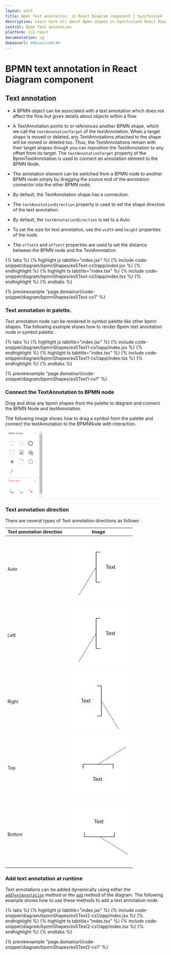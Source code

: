 ```yaml
---
layout: post
title: Bpmn Text annotation  in React Diagram component | Syncfusion®
description: Learn here all about Bpmn shapes in Syncfusion® React Diagram component of Syncfusion Essential® JS 2 and more.
control: Bpmn Text annotation  
platform: ej2-react
documentation: ug
domainurl: ##DomainURL##
---
```


# BPMN text annotation in React Diagram component

## Text annotation

* A BPMN object can be associated with a text annotation which does not affect the flow but gives details about objects within a flow.

* A TextAnnotation points to or references another BPMN shape, which we call the `textAnnotationTarget` of the textAnnotation. When a target shape is moved or deleted, any TextAnnotations attached to the shape will be moved or deleted too. Thus, the TextAnnotations remain with their target shapes though you can reposition the TextAnnotation to any offset from its target. The `textAnnotationTarget` property of the BpmnTextAnnotation is used to connect an annotation element to the BPMN Node.

* The annotation element can be switched from a BPMN node to another BPMN node simply by dragging the source end of the annotation connector into the other BPMN node.

* By default, the TextAnnotation shape has a connection.

* The `textAnnotationDirection` property is used to set the shape direction of the text annotation.

* By default, the `textAnnotationDirection` is set to a Auto.

* To set the size for text annotation, use the `width` and `height` properties of the node.

* The `offsetX` and `offsetY` properties are used to set the distance between the BPMN node and the TextAnnotation.

{% tabs %}
{% highlight js tabtitle="index.jsx" %}
{% include code-snippet/diagram/bpmnShapes/es5Text-cs1/app/index.jsx %}
{% endhighlight %}
{% highlight ts tabtitle="index.tsx" %}
{% include code-snippet/diagram/bpmnShapes/es5Text-cs1/app/index.tsx %}
{% endhighlight %}
{% endtabs %}

 {% previewsample "page.domainurl/code-snippet/diagram/bpmnShapes/es5Text-cs1" %}

### Text annotation in palette.

Text annotation node can be rendered in symbol palette like other bpmn shapes. The following example shows how to render Bpmn text annotation node in symbol palette.

{% tabs %}
{% highlight js tabtitle="index.jsx" %}
{% include code-snippet/diagram/bpmnShapes/es5Text1-cs1/app/index.jsx %}
{% endhighlight %}
{% highlight ts tabtitle="index.tsx" %}
{% include code-snippet/diagram/bpmnShapes/es5Text1-cs1/app/index.tsx %}
{% endhighlight %}
{% endtabs %}

 {% previewsample "page.domainurl/code-snippet/diagram/bpmnShapes/es5Text1-cs1" %}

### Connect the TextAnnotation to BPMN node

Drag and drop any bpmn shapes from the palette to diagram and connect the BPMN Node and textAnnotation.

The following image shows how to drag a symbol from the palette and connect the textAnnotation to the BPMNNode with interaction.

![Text annotation GIF](images/textAnnotationGif.gif)

### Text annotation direction

There are several types of Text annotation directions as follows:

| Text annotation direction | Image |
| -------- | -------- |
| Auto | ![BPMN text annotation direction auto](images/bpmn-textannotation-auto.png) |
| Left | ![BPMN text annotation direction left](images/bpmn-textannotation-left.png) |
| Right | ![BPMN text annotation direction right](images/bpmn-textannotation-right.png) |
| Top | ![BPMN text annotation direction top](images/bpmn-textannotation-top.png) |
| Bottom | ![BPMN text annotation direction bottom](images/bpmn-textannotation-bottom.png) |

### Add text annotation at runtime

Text annotations can be added dynamically using either the [`addTextAnnotation`](https://ej2.syncfusion.com/react/documentation/api/diagram/#addtextannotation) method or the [`add`](https://ej2.syncfusion.com/react/documentation/api/diagram/#add) method of the diagram. The following example shows how to use these methods to add a text annotation node.

 {% tabs %}
{% highlight js tabtitle="index.jsx" %}
{% include code-snippet/diagram/bpmnShapes/es5Text2-cs1/app/index.jsx %}
{% endhighlight %}
{% highlight ts tabtitle="index.tsx" %}
{% include code-snippet/diagram/bpmnShapes/es5Text2-cs1/app/index.tsx %}
{% endhighlight %}
{% endtabs %}

 {% previewsample "page.domainurl/code-snippet/diagram/bpmnShapes/es5Text2-cs1" %}
